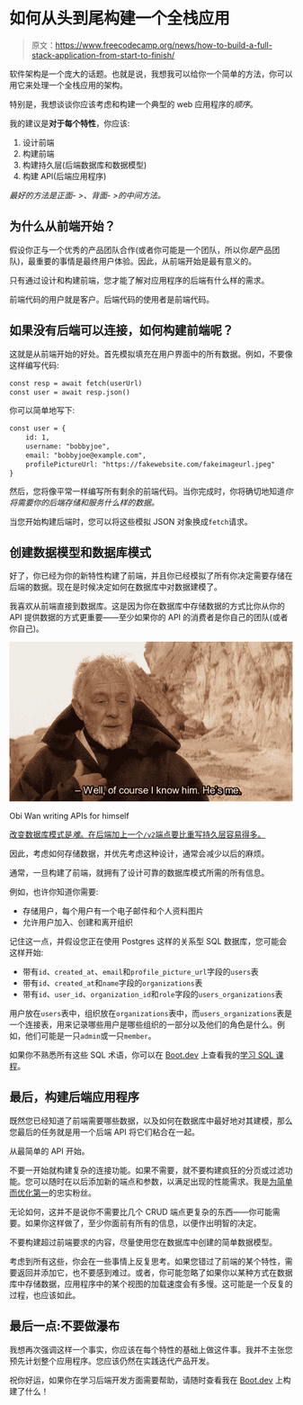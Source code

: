 # 如何从头到尾构建一个全栈应用

> 原文：<https://www.freecodecamp.org/news/how-to-build-a-full-stack-application-from-start-to-finish/>

软件架构是一个庞大的话题。也就是说，我想我可以给你一个简单的方法，你可以用它来处理一个全栈应用的架构。

特别是，我想谈谈你应该考虑和构建一个典型的 web 应用程序的*顺序*。

我的建议是**对于每个特性**，你应该:

1.  设计前端
2.  构建前端
3.  构建持久层(后端数据库和数据模型)
4.  构建 API(后端应用程序)

*最好的方法是正面- >、背面- >的中间方法。*

## 为什么从前端开始？

假设你正与一个优秀的产品团队合作(或者你可能是一个团队，所以你*是*产品团队)，最重要的事情是最终用户体验。因此，从前端开始是最有意义的。

只有通过设计和构建前端，您才能了解对应用程序的后端有什么样的需求。

前端代码的用户就是客户。后端代码的使用者是前端代码。

## 如果没有后端可以连接，如何构建前端呢？

这就是从前端开始的好处。首先模拟填充在用户界面中的所有数据。例如，不要像这样编写代码:

```
const resp = await fetch(userUrl)
const user = await resp.json()
```

你可以简单地写下:

```
const user = {
    id: 1,
    username: "bobbyjoe",
    email: "bobbyjoe@example.com",
    profilePictureUrl: "https://fakewebsite.com/fakeimageurl.jpeg"
}
```

然后，您将像平常一样编写所有剩余的前端代码。当你完成时，你将确切地知道*你将需要你的后端存储和服务什么样的数据。*

当您开始构建后端时，您可以将这些模拟 JSON 对象换成`fetch`请求。

## 创建数据模型和数据库模式

好了，你已经为你的新特性构建了前端，并且你已经模拟了所有你决定需要存储在后端的数据。现在是时候决定如何在数据库中对数据建模了。

我喜欢从前端直接到数据库。这是因为你在数据库中存储数据的方式比你从你的 API 提供数据的方式更重要——至少如果你的 API 的消费者是你自己的团队(或者你自己)。

![well](img/cdf4f515461d2020dbd51417b72a8779.png)

Obi Wan writing APIs for himself

[改变数据库模式是*难*。在后端加上一个`/v2`端点要比重写持久层容易得多。](https://wagslane.dev/posts/keep-your-data-raw-at-rest/)

因此，考虑如何存储数据，并优先考虑这种设计，通常会减少以后的麻烦。

通常，一旦构建了前端，就拥有了设计可靠的数据库模式所需的所有信息。

例如，也许你知道你需要:

*   存储用户，每个用户有一个电子邮件和个人资料图片
*   允许用户加入、创建和离开组织

记住这一点，并假设您正在使用 Postgres 这样的关系型 SQL 数据库，您可能会这样开始:

*   带有`id`、`created_at`、`email`和`profile_picture_url`字段的`users`表
*   带有`id`、`created_at`和`name`字段的`organizations`表
*   带有`id`、`user_id`、`organization_id`和`role`字段的`users_organizations`表

用户放在`users`表中，组织放在`organizations`表中，而`users_organizations`表是一个连接表，用来记录哪些用户是哪些组织的一部分以及他们的角色是什么。例如，他们可能是一只`admin`或一只`member`。

如果你不熟悉所有这些 SQL 术语，你可以在 [Boot.dev](https://boot.dev/) 上查看我的[学习 SQL 课程](https://boot.dev/learn/learn-sql)。

## 最后，构建后端应用程序

既然您已经知道了前端需要哪些数据，以及如何在数据库中最好地对其建模，那么您最后的任务就是用一个后端 API 将它们粘合在一起。

从最简单的 API 开始。

不要一开始就构建复杂的连接功能。如果不需要，就不要构建疯狂的分页或过滤功能。您可以随时在以后添加新的端点和参数，以满足出现的性能需求。我是[为简单而优化第一](https://wagslane.dev/posts/optimize-for-simplicit-first/)的忠实粉丝。

无论如何，这并不是说你不需要比几个 CRUD 端点更复杂的东西——你可能需要。如果你这样做了，至少你面前有所有的信息，以便作出明智的决定。

不要构建超过前端要求的内容，尽量使用您在数据库中创建的简单数据模型。

考虑到所有这些，你会在一些事情上反复思考。如果您错过了前端的某个特性，需要返回并添加它，也不要感到难过。或者，你可能忽略了如果你以某种方式在数据库中存储数据，应用程序中的某个视图的加载速度会有多慢。这可能是一个反复的过程，也应该如此。

## 最后一点:不要做瀑布

我想再次强调这样一个事实，你应该在每个特性的基础上做这件事。我并不主张您预先计划整个应用程序。您应该仍然在实践迭代产品开发。

祝你好运，如果你在学习后端开发方面需要帮助，请随时查看我在 [Boot.dev](https://boot.dev/) 上构建了什么！